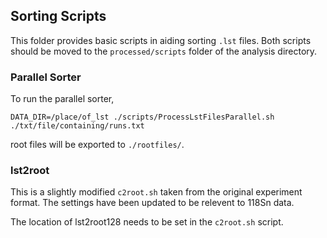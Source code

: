 ## Sorting Scripts

This folder provides basic scripts in aiding sorting `.lst` files. Both scripts should be moved to the `processed/scripts` folder of the analysis directory.

### Parallel Sorter

To run the parallel sorter,

`DATA_DIR=/place/of_lst ./scripts/ProcessLstFilesParallel.sh ./txt/file/containing/runs.txt`

root files will be exported to `./rootfiles/`.

### lst2root

This is a slightly modified `c2root.sh` taken from the original experiment format. The settings have been updated to be relevent to 118Sn data.

The location of lst2root128 needs to be set in the `c2root.sh` script.
